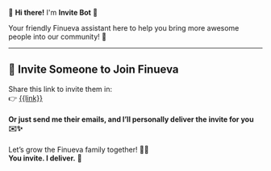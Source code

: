 👋 **Hi there!** I'm **Invite Bot** 🤖  

Your friendly Finueva assistant here to help you bring more awesome people into our community! 💫

---

## 💌 Invite Someone to Join Finueva

Share this link to invite them in:  
👉 [{{link}}]({{link}})

#### Or just send me their **emails**, and I’ll personally deliver the invite for you ✉️✨  

Let’s grow the Finueva family together! 🌱💚  
**You invite. I deliver.** 🚀  